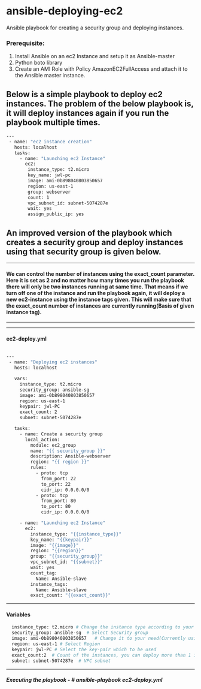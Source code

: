 # ansible-deploying-ec2
Ansible playbook for creating a security group and deploying instances.

### Prerequisite:
1. Install Ansible on an ec2 Instance and setup it as Ansible-master
2. Python boto library
3. Create an AMI Role with Policy AmazonEC2FullAccess and attach it to the Ansible master instance.

Below is a simple playbook to deploy ec2 instances. The problem of the below playbook is, it will deploy instances again if you run the playbook multiple times. 
---

```sh
---
 - name: "ec2 instance creation"
   hosts: localhost
   tasks:
     - name: "Launching ec2 Instance"
       ec2:
        instance_type: t2.micro
        key_name: jwl-pc
        image: ami-0b898040803850657
        region: us-east-1
        group: webserver
        count: 1
        vpc_subnet_id: subnet-5074287e
        wait: yes
        assign_public_ip: yes
```

## An improved version of the playbook which creates a security group and deploy instances using that security group is given below.
----
#### We can control the number of instances using the exact_count parameter. Here it is set as 2 and no matter how many times you run the playbook there will only be two instances running at same time. That means if we turn off one of the instance and run the playbook again, it will deploy a new ec2-instance using the instance tags given. This will make sure that the exact_count number of instances are currently running(Basis of given instance tag).
---
---
#### ec2-deploy.yml
```sh

---
 - name: "Deploying ec2 instances"
   hosts: localhost

   vars:
     instance_type: t2.micro
     security_group: ansible-sg
     image: ami-0b898040803850657
     region: us-east-1
     keypair: jwl-PC
     exact_count: 2
     subnet: subnet-5074287e

   tasks:
     - name: Create a security group
       local_action:
         module: ec2_group
         name: "{{ security_group }}"
         description: Ansible-webserver
         region: "{{ region }}"
         rules:
           - proto: tcp
             from_port: 22
             to_port: 22
             cidr_ip: 0.0.0.0/0
           - proto: tcp
             from_port: 80
             to_port: 80
             cidr_ip: 0.0.0.0/0

     - name: "Launching ec2 Instance"
       ec2:
         instance_type: "{{instance_type}}"
         key_name: "{{keypair}}"
         image: "{{image}}"
         region: "{{region}}"
         group: "{{security_group}}"
         vpc_subnet_id: "{{subnet}}"
         wait: yes
         count_tag:
           Name: Ansible-slave
         instance_tags:
           Name: Ansible-slave
         exact_count: "{{exact_count}}"
```
---
#### Variables
```sh
  instance_type: t2.micro # Change the instance type according to your requirement
  security_group: ansible-sg  # Select Security group
  image: ami-0b898040803850657   # Change it to your need(Currently using Amazon Linux)
  region: us-east-1 # Select Region
  keypair: jwl-PC # Select the key-pair which to be used
  exact_count:2  # Count of the instances, you can deploy more than 1 instances
  subnet: subnet-5074287e  # VPC subnet
  ```
  
---

##### Executing the playbook - # ansible-playbook ec2-deploy.yml


